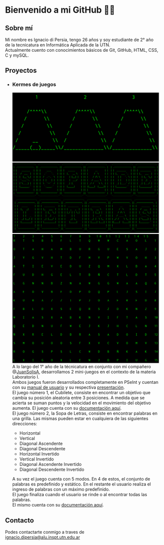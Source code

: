 # Bienvenido a mi GitHub 👋🏼

## Sobre mí

Mi nombre es Ignacio di Persia, tengo 26 años y soy estudiante de 2° año de la tecnicatura en Informática Aplicada de la UTN.\
Actualmente cuento con conocimientos básicos de Git, GitHub, HTML, CSS, C y mySQL.

## Proyectos

* ### Kermes de juegos
    ![Cubilete](/Portada%20Cubilete.png)![Sopa de Letras](/Portada%20Sopa%20de%20Letras.png)![Sopa de Letras](/Portada%20Sopa%20de%20Letras%20bis.png)
    A lo largo del 1° año de la técnicatura en conjunto con mi compañero @[JuanSolisA](https://github.com/JuanSolisA), desarrollamos 2 mini-juegos en el contexto de la materia Laboratorio I.\
    Ambos juegos fueron desarrollados completamente en PSeInt y cuentan con su [manual de usuario](https://github.com/Ignacio-di-Persia/Laboratorio-I/blob/main/Manual%20de%20Usuario.pdf) y su respectiva [presentación](https://www.canva.com/design/DAGZqD8YsKw/ZPUkVhVuAxQ5q3ubJHBtQA/view?utlId=h8ec266d528).\
    El juego número 1, el Cubilete, consiste en encontrar un objetivo que cambia su posición aleatoria entre 3 posiciones. A medida que se acierta se suman puntos y la velocidad en el movimiento del objetivo aumenta. El juego cuenta con su [documentación aquí](https://github.com/Ignacio-di-Persia/Laboratorio-I/blob/main/Documentacion%20-%20Cubilete.pdf).\
    El juego número 2, la Sopa de Letras, consiste en encontrar palabras en una grilla. Las mismas pueden estar en cualquiera de las siguientes direcciones:
    * Horizontal
    * Vertical
    * Diagonal Ascendente
    * Diagonal Descendente
    * Horizontal Invertido
    * Vertical Invertido
    * Diagonal Ascendente Invertido
    * Diagonal Descendente Invertido

    A su vez el juego cuenta con 5 modos. En 4 de estos, el conjunto de palabras es predefinido y estático. En el restante el usuario realiza el ingreso de palabras con un máximo predefinido.\
    El juego finaliza cuando el usuario se rinde o al encontrar todas las palabras.\
    El mismo cuenta con su [documentación aquí](https://github.com/Ignacio-di-Persia/Laboratorio-I/blob/main/Documentacion%20-%20Sopa%20de%20Letras.pdf).

## Contacto

Podes contactarte conmigo a traves de <ignacio.dipersia@alu.inspt.utn.edu.ar>

<!---
Ignacio-di-Persia/Ignacio-di-Persia is a ✨ special ✨ repository because its `README.md` (this file) appears on your GitHub profile.
You can click the Preview link to take a look at your changes.
--->
